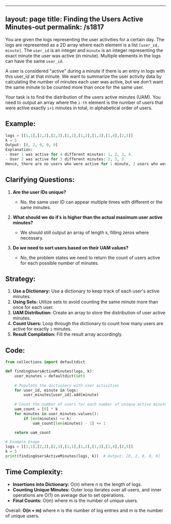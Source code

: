 
---
layout: page
title:  Finding the Users Active Minutes-out
permalink: /s1817
---
You are given the logs representing the user activities for a certain day. The logs are represented as a 2D array where each element is a list `[user_id, minute]`. The `user_id` is an integer and `minute` is an integer representing the exact minute the user was active (in minute). Multiple elements in the logs can have the same `user_id`.

A user is considered "active" during a minute if there is an entry in logs with this user_id at that minute. We want to summarize the user activity data by calculating the number of minutes each user was active, but we don't want the same minute to be counted more than once for the same user.

Your task is to find the distribution of the users active minutes (UAM). You need to output an array where the `i-th` element is the number of users that were active exactly `i+1` minutes in total, in alphabetical order of users.

## Example:
```python
logs = [[1,1],[2,2],[2,3],[1,1],[1,2],[1,3],[1,4],[2,5]]
k = 5
Output: [0, 2, 0, 0, 0]
Explanation: 
- User 1 was active for 4 different minutes: 1, 2, 3, 4.
- User 2 was active for 3 different minutes: 2, 3, 5.
Hence, there are no users who were active for 1 minute, 2 users who were active for 2 minutes (i.e., [0, 2, 0, 0, 0]).
```

## Clarifying Questions:
1. **Are the user IDs unique?**
   - No, the same user ID can appear multiple times with different or the same minutes.
  
2. **What should we do if `k` is higher than the actual maximum user active minutes?**
   - We should still output an array of length `k`, filling zeros where necessary.

3. **Do we need to sort users based on their UAM values?**
   - No, the problem states we need to return the count of users active for each possible number of minutes.

## Strategy:
1. **Use a Dictionary:** Use a dictionary to keep track of each user's active minutes.
2. **Using Sets:** Utilize sets to avoid counting the same minute more than once for each user.
3. **UAM Distribution:** Create an array to store the distribution of user active minutes.
4. **Count Users:** Loop through the dictionary to count how many users are active for exactly `i` minutes.
5. **Result Compilation:** Fill the result array accordingly.

## Code:
```python
from collections import defaultdict

def findingUsersActiveMinutes(logs, k):
    user_minutes = defaultdict(set)
    
    # Populate the dictionary with user activities
    for user_id, minute in logs:
        user_minutes[user_id].add(minute)
    
    # Count the number of users for each number of unique active minutes
    uam_count = [0] * k
    for minutes in user_minutes.values():
        if len(minutes) <= k:
            uam_count[len(minutes) - 1] += 1
    
    return uam_count

# Example Usage
logs = [[1,1],[2,2],[2,3],[1,1],[1,2],[1,3],[1,4],[2,5]]
k = 5
print(findingUsersActiveMinutes(logs, k))  # Output: [0, 2, 0, 0, 0]
```

## Time Complexity:
- **Insertions into Dictionary:** O(n) where n is the length of logs.
- **Counting Unique Minutes:** Outer loop iterates over all users, and inner operations are O(1) on average due to set operations.
- **Final Counts:** O(m) where m is the number of unique users.

Overall: **O(n + m)** where n is the number of log entries and m is the number of unique users.